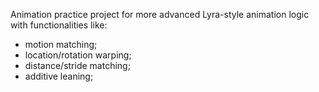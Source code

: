 Animation practice project for more advanced Lyra-style animation logic with functionalities like:
- motion matching;
- location/rotation warping;
- distance/stride matching;
- additive leaning;
